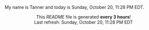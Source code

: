 My name is Tanner and today is Sunday, October 20, 11:28 PM EDT.

<p align="center">This <i>README</i> file is generated <b>every 3 hours</b>!</br>Last refresh: Sunday, October 20, 11:28 PM EDT<br /></p>
